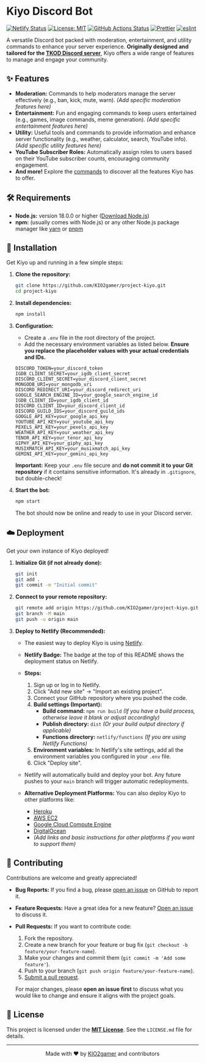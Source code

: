 # Kiyo Discord Bot

[![Netlify Status](https://api.netlify.com/api/v1/badges/a342cd56-0c9d-4650-8a27-3bbcf1889819/deploy-status)](https://app.netlify.com/sites/kiyo-verification/deploys)
[![License: MIT](https://img.shields.io/badge/License-MIT-yellow.svg)](https://github.com/KIO2gamer/project-kiyo/blob/main/LICENSE.md)
[![GitHub Actions Status](https://github.com/KIO2gamer/project-kiyo/actions/workflows/build.yml/badge.svg)](https://github.com/KIO2gamer/project-kiyo/actions/workflows/build.yml)
[![Prettier](https://img.shields.io/badge/code_style-prettier-ff69b4.svg?style=flat-square)](https://prettier.io)
[![eslint](https://img.shields.io/badge/eslint-8.x-brightgreen.svg)](https://eslint.org/)

A versatile Discord bot packed with moderation, entertainment, and utility commands to enhance your server experience. **Originally designed and tailored for the [TKOD Discord server](https://discord.gg/y3GvzeZVJ3)**, Kiyo offers a wide range of features to manage and engage your community.

## ✨ Features

- **Moderation:** Commands to help moderators manage the server effectively (e.g., ban, kick, mute, warn). _(Add specific moderation features here)_
- **Entertainment:** Fun and engaging commands to keep users entertained (e.g., games, image commands, meme generation). _(Add specific entertainment features here)_
- **Utility:** Useful tools and commands to provide information and enhance server functionality (e.g., weather, calculator, search, YouTube info). _(Add specific utility features here)_
- **YouTube Subscriber Roles:** Automatically assign roles to users based on their YouTube subscriber counts, encouraging community engagement.
- **And more!** Explore the [commands](https://github.com/KIO2gamer/project-kiyo/tree/main/src/bot/commands) to discover all the features Kiyo has to offer.

## 🛠️ Requirements

- **Node.js:** version 18.0.0 or higher ([Download Node.js](https://nodejs.org/))
- **npm:** (usually comes with Node.js) or any other Node.js package manager like [yarn](https://yarnpkg.com/) or [pnpm](https://pnpm.io/)

## 🚀 Installation

Get Kiyo up and running in a few simple steps:

1.  **Clone the repository:**

    ```sh
    git clone https://github.com/KIO2gamer/project-kiyo.git
    cd project-kiyo
    ```

2.  **Install dependencies:**

    ```sh
    npm install
    ```

3.  **Configuration:**

    - Create a `.env` file in the root directory of the project.
    - Add the necessary environment variables as listed below. **Ensure you replace the placeholder values with your actual credentials and IDs.**

    ```plaintext
    DISCORD_TOKEN=your_discord_token
    IGDB_CLIENT_SECRET=your_igdb_client_secret
    DISCORD_CLIENT_SECRET=your_discord_client_secret
    MONGODB_URI=your_mongodb_uri
    DISCORD_REDIRECT_URI=your_discord_redirect_uri
    GOOGLE_SEARCH_ENGINE_ID=your_google_search_engine_id
    IGDB_CLIENT_ID=your_igdb_client_id
    DISCORD_CLIENT_ID=your_discord_client_id
    DISCORD_GUILD_IDS=your_discord_guild_ids
    GOOGLE_API_KEY=your_google_api_key
    YOUTUBE_API_KEY=your_youtube_api_key
    PEXELS_API_KEY=your_pexels_api_key
    WEATHER_API_KEY=your_weather_api_key
    TENOR_API_KEY=your_tenor_api_key
    GIPHY_API_KEY=your_giphy_api_key
    MUSIXMATCH_API_KEY=your_musixmatch_api_key
    GEMINI_API_KEY=your_gemini_api_key
    ```

    **Important:** Keep your `.env` file secure and **do not commit it to your Git repository** if it contains sensitive information. It's already in `.gitignore`, but double-check!

4.  **Start the bot:**

    ```sh
    npm start
    ```

    The bot should now be online and ready to use in your Discord server.

## ☁️ Deployment

Get your own instance of Kiyo deployed!

1.  **Initialize Git (if not already done):**

    ```sh
    git init
    git add .
    git commit -m "Initial commit"
    ```

2.  **Connect to your remote repository:**

    ```sh
    git remote add origin https://github.com/KIO2gamer/project-kiyo.git
    git branch -M main
    git push -u origin main
    ```

3.  **Deploy to Netlify (Recommended):**

    - The easiest way to deploy Kiyo is using [Netlify](https://www.netlify.com/).
    - **Netlify Badge:** The badge at the top of this README shows the deployment status on Netlify.
    - **Steps:**

        1.  Sign up or log in to Netlify.
        2.  Click "Add new site" -> "Import an existing project".
        3.  Connect your GitHub repository where you pushed the code.
        4.  **Build settings (Important):**
            - **Build command:** `npm run build` _(If you have a build process, otherwise leave it blank or adjust accordingly)_
            - **Publish directory:** `dist` _(Or your build output directory if applicable)_
            - **Functions directory:** `netlify/functions` _(If you are using Netlify Functions)_
        5.  **Environment variables:** In Netlify's site settings, add all the environment variables you configured in your `.env` file.
        6.  Click "Deploy site".

    - Netlify will automatically build and deploy your bot. Any future pushes to your `main` branch will trigger automatic redeployments.

    - **Alternative Deployment Platforms:** You can also deploy Kiyo to other platforms like:
        - [Heroku](https://www.heroku.com/)
        - [AWS EC2](https://aws.amazon.com/ec2/)
        - [Google Cloud Compute Engine](https://cloud.google.com/compute)
        - [DigitalOcean](https://www.digitalocean.com/)
        - _(Add links and basic instructions for other platforms if you want to support them)_

## 🤝 Contributing

Contributions are welcome and greatly appreciated!

- **Bug Reports:** If you find a bug, please [open an issue](https://github.com/KIO2gamer/project-kiyo/issues) on GitHub to report it.
- **Feature Requests:** Have a great idea for a new feature? [Open an issue](https://github.com/KIO2gamer/project-kiyo/issues) to discuss it.
- **Pull Requests:** If you want to contribute code:

    1.  Fork the repository.
    2.  Create a new branch for your feature or bug fix (`git checkout -b feature/your-feature-name`).
    3.  Make your changes and commit them (`git commit -m 'Add some feature'`).
    4.  Push to your branch (`git push origin feature/your-feature-name`).
    5.  [Submit a pull request](https://github.com/KIO2gamer/project-kiyo/pulls).

    For major changes, please **open an issue first** to discuss what you would like to change and ensure it aligns with the project goals.

## 📜 License

This project is licensed under the **[MIT License](https://github.com/KIO2gamer/project-kiyo/blob/main/LICENSE.md)**. See the `LICENSE.md` file for details.

---

<p align="center">
  Made with ❤️ by <a href="https://github.com/KIO2gamer">KIO2gamer</a> and contributors</sup></sub>
</p>
